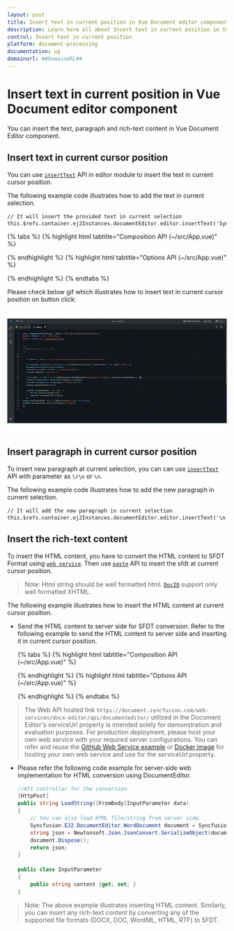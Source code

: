 ```yaml
---
layout: post
title: Insert text in current position in Vue Document editor component | Syncfusion
description: Learn here all about Insert text in current position in Syncfusion Vue Document editor component of Syncfusion Essential JS 2 and more.
control: Insert text in current position 
platform: document-processing
documentation: ug
domainurl: ##DomainURL##
---
```


# Insert text in current position in Vue Document editor component

You can insert the text, paragraph and rich-text content in Vue Document Editor component.

## Insert text in current cursor position

You can use [`insertText`](https://ej2.syncfusion.com/vue/documentation/api/document-editor/editor#inserttext) API in editor module to insert the text in current cursor position.

The following example code illustrates how to add the text in current selection.

```
// It will insert the provided text in current selection
this.$refs.container.ej2Instances.documentEditor.editor.insertText('Syncfusion');
```

{% tabs %}
{% highlight html tabtitle="Composition API (~/src/App.vue)" %}

<template>
  <div id="app">
    <div>
      <button v-on:click='insertText'>Insert Text</button>
    </div>
    <ejs-documenteditorcontainer ref='container' height="590px" id='container'
      :enableToolbar='true'></ejs-documenteditorcontainer>
  </div>
</template>
<script setup>
import { DocumentEditorContainerComponent as EjsDocumenteditorcontainer, Toolbar } from '@syncfusion/ej2-vue-documenteditor';
import { provide, ref } from 'vue';

const container = ref(null);
//Inject require modules.
provide('DocumentEditorContainer', [Toolbar]);

const insertText = function () {
  //It will insert the provided text in current selection
  container.value.ej2Instances.documentEditor.editor.insertText('Syncfusion');
}

</script>
<style>
@import "../node_modules/@syncfusion/ej2-vue-documenteditor/styles/material.css";
</style>

{% endhighlight %}
{% highlight html tabtitle="Options API (~/src/App.vue)" %}

<template>
  <div id="app">
    <div>
      <button v-on:click='insertText'>Insert Text</button>
    </div>
    <ejs-documenteditorcontainer ref='container' height="590px" id='container'
      :enableToolbar='true'></ejs-documenteditorcontainer>
  </div>
</template>
<script>
import { DocumentEditorContainerComponent, Toolbar } from '@syncfusion/ej2-vue-documenteditor';

export default {
  components: {
    'ejs-documenteditorcontainer': DocumentEditorContainerComponent
  },
  data: function () {
    return {
    };
  },
  provide: {
    //Inject require modules.
    DocumentEditorContainer: [Toolbar]
  },
  methods: {
    insertText: function () {
      //It will insert the provided text in current selection
      this.$refs.container.ej2Instances.documentEditor.editor.insertText('Syncfusion');
    }
  }
}
</script>
<style>
@import "../node_modules/@syncfusion/ej2-vue-documenteditor/styles/material.css";
</style>

{% endhighlight %}
{% endtabs %}

Please check below gif which illustrates how to insert text in current cursor position on button click:

![Insert text in current cursor position in Vue document editor](../images/insert_text.gif)

## Insert paragraph in current cursor position

To insert new paragraph at current selection, you can can use [`insertText`](https://ej2.syncfusion.com/vue/documentation/api/document-editor/editor#inserttext) API with parameter as `\r\n` or `\n`.

The following example code illustrates how to add the new paragraph in current selection.

```
// It will add the new paragraph in current selection
this.$refs.container.ej2Instances.documentEditor.editor.insertText('\n');
```

## Insert the rich-text content

To insert the HTML content, you have to convert the HTML content to SFDT Format using [`web service`](../web-services-overview). Then use [`paste`](https://ej2.syncfusion.com/vue/documentation/api/document-editor/editor#paste) API to insert the sfdt at current cursor position.

>Note: Html string should be well formatted html. [`DocIO`](https://help.syncfusion.com/file-formats/docio/html) support only well formatted XHTML.  

The following example illustrates how to insert the HTML content at current cursor position.

* Send the HTML content to server side for SFDT conversion. Refer to the following example to send the HTML content to server side and inserting it in current cursor position.


  {% tabs %}
  {% highlight html tabtitle="Composition API (~/src/App.vue)" %}
  
  <template>
    <div id="app">
      <ejs-documenteditorcontainer ref="container" :serviceUrl="serviceUrl" height="590px" id="container"
        :enableToolbar="true" v-on:created="onCreated.bind(this)"></ejs-documenteditorcontainer>
    </div>
  </template>
  <script setup>
  import { DocumentEditorContainerComponent as EjsDocumenteditorcontainer, Toolbar } from '@syncfusion/ej2-vue-documenteditor';
  import { provide, ref } from 'vue';

  const container = ref(null);
  const serviceUrl = 'https://document.syncfusion.com/web-services/docx-editor/api/documenteditor/';

  //Inject require modules.
  provide('DocumentEditorContainer', [Toolbar]);

  const onCreated = function () {
    let htmltags =
      "<?xml version='1.0' encoding='utf - 8'?><!DOCTYPE html PUBLIC '-//W3C//DTD XHTML 1.0 Strict//EN''http://www.w3.org/TR/xhtml1/DTD/xhtml1-strict.dtd'><html xmlns ='http://www.w3.org/1999/xhtml' xml:lang='en' lang ='en'><body><h1>The img element</h1><img src='https://www.w3schools.com/images/lamp.jpg' alt ='Lamp Image' width='500' height='600'/></body></html>";
    let http = new XMLHttpRequest();
    http.open('POST', 'http://localhost:5000/api/documenteditor/LoadString');
    http.setRequestHeader('Content-Type', 'application/json;charset=UTF-8');
    http.responseType = 'json';
    http.onreadystatechange = function () {
      if (http.readyState === 4) {
        if (http.status === 200 || http.status === 304) {
          // Insert the sfdt content in cursor position using paste API
          container.value.ej2Instances.documentEditor.editor.paste(http.response);
        } else {
          alert('failed;');
        }
      }
    };

    let htmlContent = { content: htmltags };
    http.send(JSON.stringify(htmlContent));
  }
  </script>
  {% endhighlight %}
  {% highlight html tabtitle="Options API (~/src/App.vue)" %}
  
  <template>
    <div id="app">
      <ejs-documenteditorcontainer ref="container" :serviceUrl="serviceUrl" height="590px" id="container"
        :enableToolbar="true" v-on:created="onCreated.bind(this)"></ejs-documenteditorcontainer>
    </div>
  </template>
  <script>
  import { DocumentEditorContainerComponent, Toolbar } from '@syncfusion/ej2-vue-documenteditor';

  export default {
    components: {
      'ejs-documenteditorcontainer': DocumentEditorContainerComponent
    },
    data() {
      return {
        serviceUrl: 'https://document.syncfusion.com/web-services/docx-editor/api/documenteditor/',
      };
    },
    provide: {
      //Inject require modules.
      DocumentEditorContainer: [Toolbar]
    },
    methods: {
      onCreated: function () {
        let htmltags =
          "<?xml version='1.0' encoding='utf - 8'?><!DOCTYPE html PUBLIC '-//W3C//DTD XHTML 1.0 Strict//EN''http://www.w3.org/TR/xhtml1/DTD/xhtml1-strict.dtd'><html xmlns ='http://www.w3.org/1999/xhtml' xml:lang='en' lang ='en'><body><h1>The img element</h1><img src='https://www.w3schools.com/images/lamp.jpg' alt ='Lamp Image' width='500' height='600'/></body></html>";
        let http = new XMLHttpRequest();
        http.open('POST', 'http://localhost:5000/api/documenteditor/LoadString');
        http.setRequestHeader('Content-Type', 'application/json;charset=UTF-8');
        http.responseType = 'json';
        http.onreadystatechange = function () {
          if (http.readyState === 4) {
            if (http.status === 200 || http.status === 304) {
              // Insert the sfdt content in cursor position using paste API
              this.$refs.container.ej2Instances.documentEditor.editor.paste(http.response);
            } else {
              alert('failed;');
            }
          }
        };

        let htmlContent = { content: htmltags };
        http.send(JSON.stringify(htmlContent));
      }
    }
  };
  </script>

  {% endhighlight %}
  {% endtabs %}
  
> The Web API hosted link `https://document.syncfusion.com/web-services/docx-editor/api/documenteditor/` utilized in the Document Editor's serviceUrl property is intended solely for demonstration and evaluation purposes. For production deployment, please host your own web service with your required server configurations. You can refer and reuse the [GitHub Web Service example](https://github.com/SyncfusionExamples/EJ2-DocumentEditor-WebServices) or [Docker image](https://hub.docker.com/r/syncfusion/word-processor-server) for hosting your own web service and use for the serviceUrl property.

* Please refer the following code example for server-side web implementation for HTML conversion using DocumentEditor.

    ```c#
    //API controller for the conversion.
    [HttpPost]
    public string LoadString([FromBody]InputParameter data)
    {
        // You can also load HTML file/string from server side.
        Syncfusion.EJ2.DocumentEditor.WordDocument document = Syncfusion.EJ2.DocumentEditor.WordDocument.LoadString(data.content, FormatType.Html); // Convert the HTML to SFDT format.
        string json = Newtonsoft.Json.JsonConvert.SerializeObject(document);
        document.Dispose();
        return json;
    }

    public class InputParameter
    {
        public string content {get; set; }
    }
    ```

>Note: The above example illustrates inserting HTML content. Similarly, you can insert any rich-text content by converting any of the supported file formats (DOCX, DOC, WordML, HTML, RTF) to SFDT.